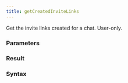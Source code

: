 ```yaml
---
title: getCreatedInviteLinks
---
```


Get the invite links created for a chat. User-only.


### Parameters 



### Result 



### Syntax





